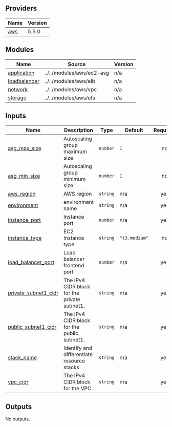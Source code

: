 <!-- BEGIN_TF_DOCS -->
## Providers

| Name | Version |
|------|---------|
| <a name="provider_aws"></a> [aws](#provider\_aws) | 5.5.0 |

## Modules

| Name | Source | Version |
|------|--------|---------|
| <a name="module_application"></a> [application](#module\_application) | ../../modules/aws/ec2-asg | n/a |
| <a name="module_loadbalancer"></a> [loadbalancer](#module\_loadbalancer) | ../../modules/aws/elb | n/a |
| <a name="module_network"></a> [network](#module\_network) | ../../modules/aws/vpc | n/a |
| <a name="module_storage"></a> [storage](#module\_storage) | ../../modules/aws/efs | n/a |

## Inputs

| Name | Description | Type | Default | Required |
|------|-------------|------|---------|:--------:|
| <a name="input_asg_max_size"></a> [asg\_max\_size](#input\_asg\_max\_size) | Autoscaling group maximum size | `number` | `1` | no |
| <a name="input_asg_min_size"></a> [asg\_min\_size](#input\_asg\_min\_size) | Autoscaling group minimum size | `number` | `1` | no |
| <a name="input_aws_region"></a> [aws\_region](#input\_aws\_region) | AWS region | `string` | n/a | yes |
| <a name="input_environment"></a> [environment](#input\_environment) | environment name | `string` | n/a | yes |
| <a name="input_instance_port"></a> [instance\_port](#input\_instance\_port) | Instance port | `number` | n/a | yes |
| <a name="input_instance_type"></a> [instance\_type](#input\_instance\_type) | EC2 Instance type | `string` | `"t3.medium"` | no |
| <a name="input_load_balancer_port"></a> [load\_balancer\_port](#input\_load\_balancer\_port) | Load balancer frontend port | `number` | n/a | yes |
| <a name="input_private_subnet1_cidr"></a> [private\_subnet1\_cidr](#input\_private\_subnet1\_cidr) | The IPv4 CIDR block for the private subnet1. | `string` | n/a | yes |
| <a name="input_public_subnet1_cidr"></a> [public\_subnet1\_cidr](#input\_public\_subnet1\_cidr) | The IPv4 CIDR block for the public subnet1. | `string` | n/a | yes |
| <a name="input_stack_name"></a> [stack\_name](#input\_stack\_name) | Identify and differentiate resource stacks | `string` | n/a | yes |
| <a name="input_vpc_cidr"></a> [vpc\_cidr](#input\_vpc\_cidr) | The IPv4 CIDR block for the VPC. | `string` | n/a | yes |

## Outputs

No outputs.
<!-- END_TF_DOCS -->